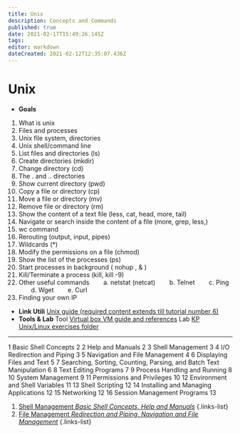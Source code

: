 ```yaml
---
title: Unix
description: Concepts and Commands
published: true
date: 2021-02-17T15:49:26.145Z
tags: 
editor: markdown
dateCreated: 2021-02-12T12:35:07.436Z
---
```


# Unix

- **Goals**
1. What is unix
2. Files and processes
3. Unix file system, directories
4. Unix shell/command line 
5. List files and directories (ls)
6. Create directories (mkdir)
7. Change directory (cd)
8. The . and .. directories
9. Show current directory (pwd)
10. Copy a file or directory (cp)
11. Move a file or directory (mv)
12. Remove file or directory (rm)
13. Show the content of a text file (less, cat, head, more, tail)
14. Navigate or search inside the content of a file (more, grep, less,)
15. wc command
16. Rerouting (output, input, pipes)
17. Wildcards (*)
18. Modify the permissions on a file (chmod)
19. Show the list of the processes (ps)
20. Start processes in background ( nohup , & )
21. Kill/Terminate a process (kill,  kill -9)
22. Other useful commands
<span>&nbsp;&nbsp;&nbsp;&nbsp;&nbsp;&nbsp;</span> a. netstat (netcat) 
<span>&nbsp;&nbsp;&nbsp;&nbsp;&nbsp;&nbsp;</span> b. Telnet
<span>&nbsp;&nbsp;&nbsp;&nbsp;&nbsp;&nbsp;</span> c. Ping
<span>&nbsp;&nbsp;&nbsp;&nbsp;&nbsp;&nbsp;</span> d. Wget
<span>&nbsp;&nbsp;&nbsp;&nbsp;&nbsp;&nbsp;</span> e. Curl
24. Finding your own IP 
- **Link Utili**
[Unix guide (required content extends till tutorial number 6)](http://www.ee.surrey.ac.uk/Teaching/Unix/)
- **Tools & Lab**
Tool [Virtual box VM guide and references](https://docs.google.com/document/d/1OSbQtX0NoG31UhdtxFlawpnaja8KeDzXd8wushVZzdk/edit?usp=sharing)
Lab [KP Unix/Linux exercises folder](https://drive.google.com/open?id=0BydghG4Au4HfUzFobUxTU0wtV1E)

---

1 Basic Shell Concepts	2
2 Help and Manuals	2
3 Shell Management	3
4 I/O Redirection and Piping	3
5 Navigation and File Management	4
6 Displaying Files and Text	5
7 Searching, Sorting, Counting, Parsing, and Batch Text Manipulation	6
8 Text Editing Programs	7
9 Process Handling and Running	8
10 System Management	9
11 Permissions and Privileges	10
12 Environment and Shell Variables	11
13 Shell Scripting	12
14 Installing and Managing Applications	12
15 Networking	12
16 Session Management Programs	13

1. [Shell Management *Basic Shell Concepts, Help and Manuals*](/training/commons/os/unix/shell)
{.links-list}
2. [File Management *Redirection and Piping, Navigation and File Management*](/training/commons/os/unix/file)
{.links-list}
